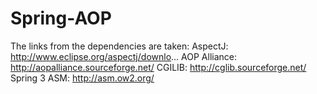# Spring-AOP

The links from the dependencies are taken:
AspectJ: http://www.eclipse.org/aspectj/downlo...
AOP Alliance: http://aopalliance.sourceforge.net/
CGILIB: http://cglib.sourceforge.net/
Spring 3 ASM: http://asm.ow2.org/
